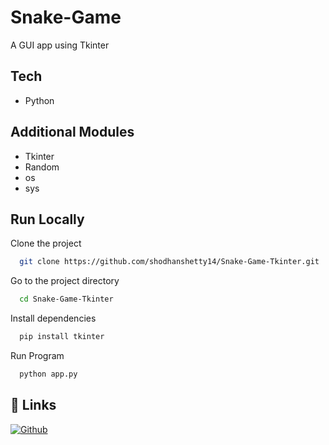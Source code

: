 # Snake-Game


A GUI app using Tkinter 


## Tech
- Python



## Additional Modules
  - Tkinter
  - Random
  - os
  - sys


## Run Locally

Clone the project

```bash
  git clone https://github.com/shodhanshetty14/Snake-Game-Tkinter.git
```

Go to the project directory

```bash
  cd Snake-Game-Tkinter
```

Install dependencies

```bash
  pip install tkinter

```

Run Program

```bash
  python app.py
```



## 🔗 Links
[![Github](https://img.shields.io/badge/Shodhan-1DA1F2?style=for-the-badge&logo=github&logoColor=white)](https://github.com/shodhanshetty14)